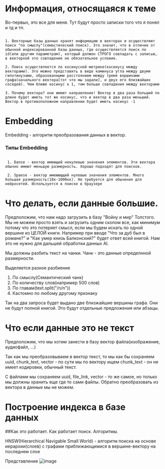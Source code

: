 # Информация, относящаяся к теме
Во-первых, это все для меня. Тут будут просто записки того что я понял и тд и тп.

```

1. Векторные базы данных хранят информацию в векторах и осуществляют поиск "по смыслу"(семастический поиск). Это значит, что в отличие от обычной индексированной базы данных, где осуществляется поиск по id(или другим параметрам), который должен СТРОГО совпадать с записью, в векторной это совпадение не обязательное условие.

2. Поиск осуществляется по косинусной метрике(косинусу между векторами). Это можно представить в виде коминуса угла между двумя гипотинузами, образованными расстоянием между тремя вершинами графа(начального вектора[тот что мы задали], и двух его близжайших соседей). Чем ближе косинус к 1, тем больше совпадения между векторами

3. Почему вектора? они имеют направление! Вектор в два раза больший по длине будет иметь тот же косинус, что и вектор в два раза меньший. Вектор в противоположном направлении будет иметь косинус -1

```

# Embedding

Embedding - алгоритм преобразования данных в вектор.

### Типы Embedding

  ```

   1. Danse - вектор имеющий ненулевые значения элементов. Эти вектора обычно имеют меньшую размерность. Хорошо подходят для поисков.

   2. Spaese - вектор имеюющщий нулевые значения элементов. Много большая размерность(10к-1000кк). Не требуется для обычения для нейросетей. Используется в поиске в браузере

  ```

# Что делать, если данные большие. 

Предположим, что нам надо загрузить в базу "Войну и мир" Толстого. Мы не можем просто взять и загрузить одним скопом все, как минимум потому что это потеряет смысл, если мы будем искать по одной вершине из ЦЕЛОЙ книги.
Например при вводе "Что за дуб был в романе?" и "Как умер книзь Балконский?" будет ответ всей книгой. Нам это не нужно для дальшей обработки данных AI.

Мы должны разбить текст на чанки. Чанк - это данные определнной размерности.

Выделяется разное разбиение
  1. По смыслу(Семантический чанк)
  2. По количеству слов(например 500 слов)
  3. По главам(text.split("/n/n"))
  4. Кастомно по любому другому признаку

Так на два запроса будет выдано две близжайшие вершины графа. Они не будут полной книгой. Это будут отдельные предложения или абзацы.



# Что если данные это не текст

Предположим, что мы хотим занести в базу вектор файла(изображение, аудиофайл, ...)

Так как мы преобразовываем в вектор текст, то мы как бы сохраняем uuid, chunk_text, vector - по сути мы по вектору ищем chunk_text - он не имеет кодировки, обычный текст.

С файлами мы сохраняем uuid, file_link, vector - то же самое, но только мы должны хранить еще где то сами файлы. Обратно преобразовать из вектора в данные мы не можем.




# Построение индекса в базе данных

##Как это работает. Как работает поиск. Алгоритмы.

  HNSW(Hierarchical Navigable Small World) - алгоритм поиска на основе иерархии(слоев) с графами приближающимися в вершине-вектору на последнем слое
     
  Представление
  ![image](https://github.com/user-attachments/assets/9d0faf4c-6d5e-486c-b925-59b3aa96a819)


